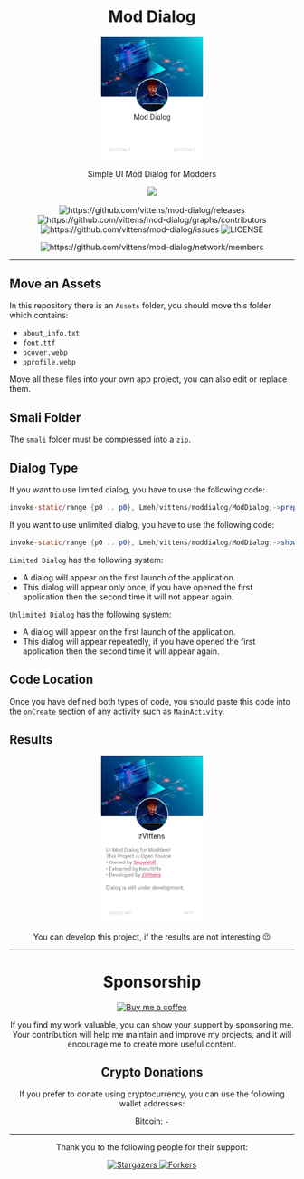   <h1 align="center">Mod Dialog</h1>
<p align="center">
  <img width="180" src="./examples/ex1.jpg" alt="Mod Dialog">
</p>
  <p align="center">Simple UI Mod Dialog for Modders</p>
<p align="center">
    <img src="https://img.shields.io/github/stars/vittens/mod-dialog?style=social"/>
</p>
<p align="center">
    <img src="https://img.shields.io/github/downloads/vittens/mod-dialog/total.svg?style=flat-square" alt="https://github.com/vittens/mod-dialog/releases"/>
    <img src="https://img.shields.io/github/contributors/vittens/mod-dialog.svg" alt="https://github.com/vittens/mod-dialog/graphs/contributors"/>
    <img src="https://img.shields.io/github/issues/vittens/mod-dialog.svg" alt="https://github.com/vittens/mod-dialog/issues"/>
    <img src="https://img.shields.io/github/license/vittens/mod-dialog.svg" alt="LICENSE"/>
</p>
<p align="center">
    <img src="https://img.shields.io/github/forks/vittens/mod-dialog.svg?style=social" alt="https://github.com/vittens/mod-dialog/network/members"/>
</p>

---

## Move an Assets
In this repository there is an `Assets` folder, you should move this folder which contains:
- `about_info.txt`
- `font.ttf`
- `pcover.webp`
- `pprofile.webp`

Move all these files into your own app project, you can also edit or replace them.

## Smali Folder
The `smali` folder must be compressed into a `zip`.

## Dialog Type
If you want to use limited dialog, you have to use the following code:
```java
invoke-static/range {p0 .. p0}, Lmeh/vittens/moddialog/ModDialog;->prepare(Landroid/app/Activity;)V
```

If you want to use unlimited dialog, you have to use the following code:
```java
invoke-static/range {p0 .. p0}, Lmeh/vittens/moddialog/ModDialog;->showCrackerDialog(Landroid/content/Context;)V
```

`Limited Dialog` has the following system:
- A dialog will appear on the first launch of the application.
- This dialog will appear only once, if you have opened the first application then the second time it will not appear again.

`Unlimited Dialog` has the following system:
- A dialog will appear on the first launch of the application.
- This dialog will appear repeatedly, if you have opened the first application then the second time it will appear again.

## Code Location
Once you have defined both types of code, you should paste this code into the `onCreate` section of any activity such as `MainActivity`.

## Results
<p align="center">
  <img width="180" src="./examples/ex2.jpg">
</p>
<p align="center">You can develop this project, if the results are not interesting 😉</p>

---

<p align="center">
<h1 align="center">Sponsorship</h1>

<p align="center">
  <a href="https://www.buymeacoffee.com/vittens"><img src="https://img.shields.io/badge/-Buy%20me%20a%20coffee-orange?style=for-the-badge&logo=buy-me-a-coffee&logoColor=white" alt="Buy me a coffee"></a>
</p>
<p align="center">If you find my work valuable, you can show your support by sponsoring me. 
  Your contribution will help me maintain and improve my projects, and it will encourage me to create more useful content.</p>

<h2 align="center">Crypto Donations</h2>
<p align="center">If you prefer to donate using cryptocurrency, you can use the following wallet addresses:</p>

<p align="center">
  Bitcoin: <code>-</code> <br>
</p>

---

<p align="center">Thank you to the following people for their support:</p>

<div align="center">
  <a href="https://github.com/vittens/ModDialog/stargazers">
    <img src="https://reporoster.com/stars/dark/vittens/ModDialog" alt="Stargazers" title="Stargazers" width="400" height="auto">
  </a>

  <a href="https://github.com/vittens/ModDialog/network/members">
    <img src="https://reporoster.com/forks/dark/vittens/ModDialog" alt="Forkers" title="Forkers" width="400" height="auto">
  </a>
</div>
